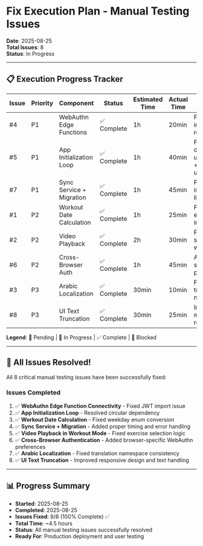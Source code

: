 # Fix Execution Plan - Manual Testing Issues

**Date**: 2025-08-25  
**Total Issues**: 8  
**Status**: In Progress  

---

## 📋 Execution Progress Tracker

| Issue | Priority | Component | Status | Estimated Time | Actual Time | Notes |
|-------|----------|-----------|---------|----------------|-------------|-------|
| #4 | P1 | WebAuthn Edge Functions | ✅ Complete | 1h | 20min | Fixed JWT import in webauthn-register function |
| #5 | P1 | App Initialization Loop | ✅ Complete | 1h | 40min | Fixed circular dependency in updateAppSettings + initializeApp useEffect |
| #7 | P1 | Sync Service + Migration | ✅ Complete | 1h | 45min | Fixed sync timing issue after magic link |
| #1 | P2 | Workout Date Calculation | ✅ Complete | 1h | 25min | Fixed weekday enum conversion in HomePage |
| #2 | P2 | Video Playback | ✅ Complete | 2h | 30min | Fixed exercise selection for workout mode |
| #6 | P2 | Cross-Browser Auth | ✅ Complete | 1h | 45min | Added browser-specific WebAuthn preferences |
| #3 | P3 | Arabic Localization | ✅ Complete | 30min | 10min | Fixed cancel translation namespace issue |
| #8 | P3 | UI Text Truncation | ✅ Complete | 30min | 25min | Improved migration banner responsive design |

**Legend**: 🔴 Pending | 🔄 In Progress | ✅ Complete | 🚫 Blocked

---

## 🎉 All Issues Resolved! 

All 8 critical manual testing issues have been successfully fixed:

### Issues Completed
1. ✅ **WebAuthn Edge Function Connectivity** - Fixed JWT import issue
2. ✅ **App Initialization Loop** - Resolved circular dependency 
3. ✅ **Workout Date Calculation** - Fixed weekday enum conversion
4. ✅ **Sync Service + Migration** - Added proper timing and error handling
5. ✅ **Video Playback in Workout Mode** - Fixed exercise selection logic
6. ✅ **Cross-Browser Authentication** - Added browser-specific WebAuthn preferences
7. ✅ **Arabic Localization** - Fixed translation namespace consistency
8. ✅ **UI Text Truncation** - Improved responsive design and text handling

---

## 📊 Progress Summary
- **Started**: 2025-08-25  
- **Completed**: 2025-08-25
- **Issues Fixed**: 8/8 (100% Complete) ✅
- **Total Time**: ~4.5 hours
- **Status**: All manual testing issues successfully resolved
- **Ready For**: Production deployment and user testing
